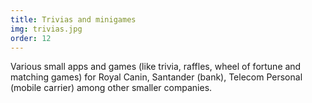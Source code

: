```yaml
---
title: Trivias and minigames
img: trivias.jpg
order: 12
---
```

Various small apps and games (like trivia, raffles, wheel of fortune and matching games) for Royal Canin, Santander (bank), Telecom Personal (mobile carrier) among other smaller companies.
